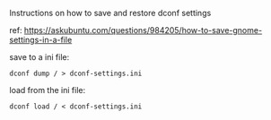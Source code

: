 Instructions on how to save and restore dconf settings

ref: https://askubuntu.com/questions/984205/how-to-save-gnome-settings-in-a-file

save to a ini file:

```
dconf dump / > dconf-settings.ini
```

load from the ini file:
```
dconf load / < dconf-settings.ini
```

